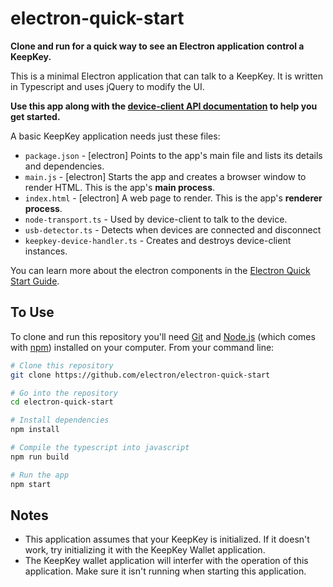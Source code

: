 # electron-quick-start

**Clone and run for a quick way to see an Electron application control a KeepKey.**

This is a minimal Electron application that can talk to a KeepKey. It is written in Typescript and uses jQuery to modify the UI. 

**Use this app along with the [device-client API documentation](https://github.com/keepkey/device-client/blob/documentation-and-node-transport/README.md) to help you get started.**

A basic KeepKey application needs just these files:

- `package.json` - [electron] Points to the app's main file and lists its details and dependencies.
- `main.js` - [electron] Starts the app and creates a browser window to render HTML. This is the app's **main process**.
- `index.html` - [electron] A web page to render. This is the app's **renderer process**.
- `node-transport.ts` - Used by device-client to talk to the device.
- `usb-detector.ts` - Detects when devices are connected and disconnect
- `keepkey-device-handler.ts` - Creates and destroys device-client instances.

You can learn more about the electron components in the [Electron Quick Start Guide](https://electronjs.org/docs/tutorial/quick-start).

## To Use

To clone and run this repository you'll need [Git](https://git-scm.com) and [Node.js](https://nodejs.org/en/download/) (which comes with [npm](http://npmjs.com)) installed on your computer. From your command line:

```bash
# Clone this repository
git clone https://github.com/electron/electron-quick-start

# Go into the repository
cd electron-quick-start

# Install dependencies
npm install

# Compile the typescript into javascript
npm run build

# Run the app
npm start
```

## Notes
- This application assumes that your KeepKey is initialized. If it doesn't work, try initializing it with the KeepKey
  Wallet application.
- The KeepKey wallet application will interfer with the operation of this application. Make sure it isn't running when
  starting this application.
 
